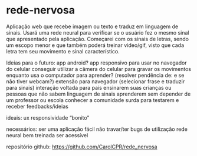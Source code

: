# rede-nervosa

Aplicação web que recebe imagem ou texto e traduz em linguagem de sinais. Usará uma rede neural para verificar se o usuário fez o mesmo sinal que apresentado pela aplicação. Começarei com os sinais de letras, sendo um escopo menor e que também poderá treinar video/gif, visto que cada letra tem seu movimento e sinal característico.

Ideias para o futuro: 
app android? 
app responsivo para usar no navegador do celular
conseguir utilizar a câmera do celular para gravar os movimentos enquanto usa o computador para aprender? (resolver pendência de: e se não tiver webcam?)
extensão para navegador (selecionar frase e traduzir para sinais)
interação voltada para pais ensinarem suas crianças ou pessoas que não sabem linguagem de sinais aprenderem sem depender de um professor ou escola
conhecer a comunidade surda para testarem e receber feedbacks/ideias

ideais:
ux
responsividade
“bonito”

necessários:
ser uma aplicação fácil
não travar/ter bugs de utilização
rede neural bem treinada
ser acessível

repositório github:
https://github.com/CarolCPR/rede_nervosa

